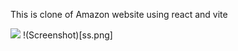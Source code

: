 This is clone of Amazon website using react and vite

<img src = https://github.com/pushpulldecoder/amazon-clone/blob/master/ss.jpg>
!(Screenshot)[ss.png]
